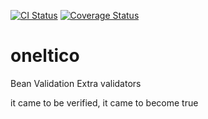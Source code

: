 [![CI Status](https://travis-ci.org/domix/oneltico.svg?branch=master)](https://travis-ci.org/domix/oneltico)
[![Coverage Status](http://coveralls.io/repos/domix/oneltico/badge.svg?branch=master&service=github)](http://coveralls.io/github/domix/oneltico?branch=master)

# oneltico
Bean Validation Extra validators

it came to be verified, it came to become true
